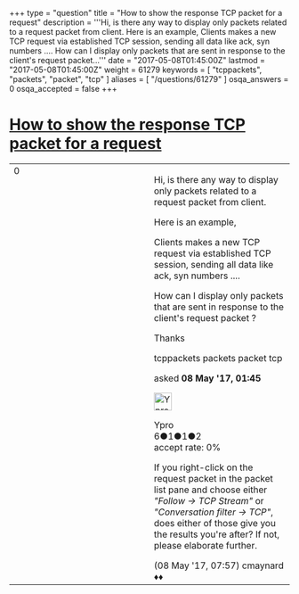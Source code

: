 +++
type = "question"
title = "How to show the response TCP packet for a request"
description = '''Hi, is there any way to display only packets related to a request packet from client.  Here is an example,  Clients makes a new TCP request via established TCP session, sending all data like ack, syn numbers .... How can I display only packets that are sent in response to the client&#x27;s request packet...'''
date = "2017-05-08T01:45:00Z"
lastmod = "2017-05-08T01:45:00Z"
weight = 61279
keywords = [ "tcppackets", "packets", "packet", "tcp" ]
aliases = [ "/questions/61279" ]
osqa_answers = 0
osqa_accepted = false
+++

<div class="headNormal">

# [How to show the response TCP packet for a request](/questions/61279/how-to-show-the-response-tcp-packet-for-a-request)

</div>

<div id="main-body">

<div id="askform">

<table id="question-table" style="width:100%;"><colgroup><col style="width: 50%" /><col style="width: 50%" /></colgroup><tbody><tr class="odd"><td style="width: 30px; vertical-align: top"><div class="vote-buttons"><div id="post-61279-score" class="post-score" title="current number of votes">0</div><div id="favorite-count" class="favorite-count"></div></div></td><td><div id="item-right"><div class="question-body"><p>Hi, is there any way to display only packets related to a request packet from client.</p><p>Here is an example,</p><p>Clients makes a new TCP request via established TCP session, sending all data like ack, syn numbers ....</p><p>How can I display only packets that are sent in response to the client's request packet ?</p><p>Thanks</p></div><div id="question-tags" class="tags-container tags">tcppackets packets packet tcp</div><div id="question-controls" class="post-controls"></div><div class="post-update-info-container"><div class="post-update-info post-update-info-user"><p>asked <strong>08 May '17, 01:45</strong></p><img src="https://secure.gravatar.com/avatar/e4e30766980b23fe17e4982686a66b7c?s=32&amp;d=identicon&amp;r=g" class="gravatar" width="32" height="32" alt="Ypro&#39;s gravatar image" /><p>Ypro<br />
<span class="score" title="6 reputation points">6</span><span title="1 badges"><span class="badge1">●</span><span class="badgecount">1</span></span><span title="1 badges"><span class="silver">●</span><span class="badgecount">1</span></span><span title="2 badges"><span class="bronze">●</span><span class="badgecount">2</span></span><br />
<span class="accept_rate" title="Rate of the user&#39;s accepted answers">accept rate:</span> <span title="Ypro has no accepted answers">0%</span></p></div></div><div id="comments-container-61279" class="comments-container"><span id="61282"></span><div id="comment-61282" class="comment"><div id="post-61282-score" class="comment-score"></div><div class="comment-text"><p>If you right-click on the request packet in the packet list pane and choose either <em>"Follow -&gt; TCP Stream"</em> or <em>"Conversation filter -&gt; TCP"</em>, does either of those give you the results you're after? If not, please elaborate further.</p></div><div id="comment-61282-info" class="comment-info"><span class="comment-age">(08 May '17, 07:57)</span> cmaynard ♦♦</div></div></div><div id="comment-tools-61279" class="comment-tools"></div><div class="clear"></div><div id="comment-61279-form-container" class="comment-form-container"></div><div class="clear"></div></div></td></tr></tbody></table>

</div>

</div>


